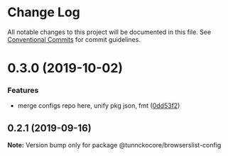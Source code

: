 # Change Log

All notable changes to this project will be documented in this file.
See [Conventional Commits](https://conventionalcommits.org) for commit guidelines.

# 0.3.0 (2019-10-02)


### Features

* merge configs repo here, unify pkg json, fmt ([0dd53f2](https://github.com/tunnckoCore/opensource/tree/master/@tunnckocore/browserslist-config/commit/0dd53f2))





## 0.2.1 (2019-09-16)

**Note:** Version bump only for package @tunnckocore/browserslist-config
